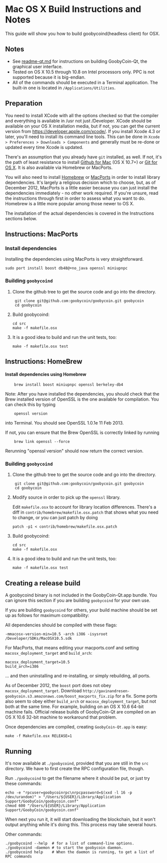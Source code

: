 Mac OS X Build Instructions and Notes
====================================
This guide will show you how to build goobycoind(headless client) for OSX.

Notes
-----

* See [readme-qt.md](readme-qt.md) for instructions on building GoobyCoin-Qt, the
graphical user interface.
* Tested on OS X 10.5 through 10.8 on Intel processors only. PPC is not
supported because it is big-endian.
* All of the commands should be executed in a Terminal application. The
built-in one is located in `/Applications/Utilities`.

Preparation
-----------

You need to install XCode with all the options checked so that the compiler
and everything is available in /usr not just /Developer. XCode should be
available on your OS X installation media, but if not, you can get the
current version from https://developer.apple.com/xcode/. If you install
Xcode 4.3 or later, you'll need to install its command line tools. This can
be done in `Xcode > Preferences > Downloads > Components` and generally must
be re-done or updated every time Xcode is updated.

There's an assumption that you already have `git` installed, as well. If
not, it's the path of least resistance to install [Github for Mac](https://mac.github.com/)
(OS X 10.7+) or
[Git for OS X](https://code.google.com/p/git-osx-installer/). It is also
available via Homebrew or MacPorts.

You will also need to install [Homebrew](http://mxcl.github.io/homebrew/)
or [MacPorts](https://www.macports.org/) in order to install library
dependencies. It's largely a religious decision which to choose, but, as of
December 2012, MacPorts is a little easier because you can just install the
dependencies immediately - no other work required. If you're unsure, read
the instructions through first in order to assess what you want to do.
Homebrew is a little more popular among those newer to OS X.

The installation of the actual dependencies is covered in the Instructions
sections below.

Instructions: MacPorts
----------------------

### Install dependencies

Installing the dependencies using MacPorts is very straightforward.

    sudo port install boost db48@+no_java openssl miniupnpc

### Building `goobycoind`

1. Clone the github tree to get the source code and go into the directory.

        git clone git@github.com:goobycoin/goobycoin.git goobycoin
        cd goobycoin

2.  Build goobycoind:

        cd src
        make -f makefile.osx

3.  It is a good idea to build and run the unit tests, too:

        make -f makefile.osx test

Instructions: HomeBrew
----------------------

#### Install dependencies using Homebrew

        brew install boost miniupnpc openssl berkeley-db4

Note: After you have installed the dependencies, you should check that the Brew installed version of OpenSSL is the one available for compilation. You can check this by typing

        openssl version

into Terminal. You should see OpenSSL 1.0.1e 11 Feb 2013.

If not, you can ensure that the Brew OpenSSL is correctly linked by running

        brew link openssl --force

Rerunning "openssl version" should now return the correct version.

### Building `goobycoind`

1. Clone the github tree to get the source code and go into the directory.

        git clone git@github.com:goobycoin/goobycoin.git goobycoin
        cd goobycoin

2.  Modify source in order to pick up the `openssl` library.

    Edit `makefile.osx` to account for library location differences. There's a
    diff in `contrib/homebrew/makefile.osx.patch` that shows what you need to
    change, or you can just patch by doing

        patch -p1 < contrib/homebrew/makefile.osx.patch

3.  Build goobycoind:

        cd src
        make -f makefile.osx

4.  It is a good idea to build and run the unit tests, too:

        make -f makefile.osx test

Creating a release build
------------------------

A goobycoind binary is not included in the GoobyCoin-Qt.app bundle. You can ignore
this section if you are building `goobycoind` for your own use.

If you are building `goobycoind` for others, your build machine should be set up
as follows for maximum compatibility:

All dependencies should be compiled with these flags:

    -mmacosx-version-min=10.5 -arch i386 -isysroot /Developer/SDKs/MacOSX10.5.sdk

For MacPorts, that means editing your macports.conf and setting
`macosx_deployment_target` and `build_arch`:

    macosx_deployment_target=10.5
    build_arch=i386

... and then uninstalling and re-installing, or simply rebuilding, all ports.

As of December 2012, the `boost` port does not obey `macosx_deployment_target`.
Download `http://gavinandresen-goobycoin.s3.amazonaws.com/boost_macports_fix.zip`
for a fix. Some ports also seem to obey either `build_arch` or
`macosx_deployment_target`, but not both at the same time. For example, building
on an OS X 10.6 64-bit machine fails. Official release builds of GoobyCoin-Qt are
compiled on an OS X 10.6 32-bit machine to workaround that problem.

Once dependencies are compiled, creating `GoobyCoin-Qt.app` is easy:

    make -f Makefile.osx RELEASE=1

Running
-------

It's now available at `./goobycoind`, provided that you are still in the `src`
directory. We have to first create the RPC configuration file, though.

Run `./goobycoind` to get the filename where it should be put, or just try these
commands:

    echo -e "rpcuser=goobycoinrpc\nrpcpassword=$(xxd -l 16 -p /dev/urandom)" > "/Users/${USER}/Library/Application Support/GoobyCoin/goobycoin.conf"
    chmod 600 "/Users/${USER}/Library/Application Support/GoobyCoin/goobycoin.conf"

When next you run it, it will start downloading the blockchain, but it won't
output anything while it's doing this. This process may take several hours.

Other commands:

    ./goobycoind --help  # for a list of command-line options.
    ./goobycoind -daemon # to start the goobycoin daemon.
    ./goobycoind help    # When the daemon is running, to get a list of RPC commands
